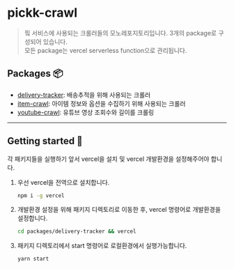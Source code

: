 # pickk-crawl

> 핔 서비스에 사용되는 크롤러들의 모노레포지토리입니다. 3개의 package로 구성되어 있습니다. <br/>
> 모든 package는 vercel serverless function으로 관리됩니다.

## Packages 📦

- [delivery-tracker](https://github.com/DEV-MUGLES/pickk-crawl/tree/master/packages/delivery-tracker): 배송추적을 위해 사용되는 크롤러
- [item-crawl](https://github.com/DEV-MUGLES/pickk-crawl/tree/master/packages/item-crawl): 아이템 정보와 옵션을 수집하기 위해 사용되는 크롤러
- [youtube-crawl](https://github.com/DEV-MUGLES/pickk-crawl/tree/master/packages/youtube-crawl): 유튜브 영상 조회수와 길이를 크롤링

---

## Getting started 🚀

각 패키지들을 실행하기 앞서 vercel을 설치 및 vercel 개발환경을 설정해주어야 합니다.

1. 우선 vercel을 전역으로 설치합니다.

   ```sh
   npm i -g vercel
   ```

2. 개발환경 설정을 위해 패키지 디렉토리로 이동한 후, vercel 명령어로 개발환경을 설정합니다.

   ```sh
   cd packages/delivery-tracker && vercel
   ```

3. 패키지 디렉토리에서 start 명령어로 로컬환경에서 실행가능합니다.
   ```sh
   yarn start
   ```
